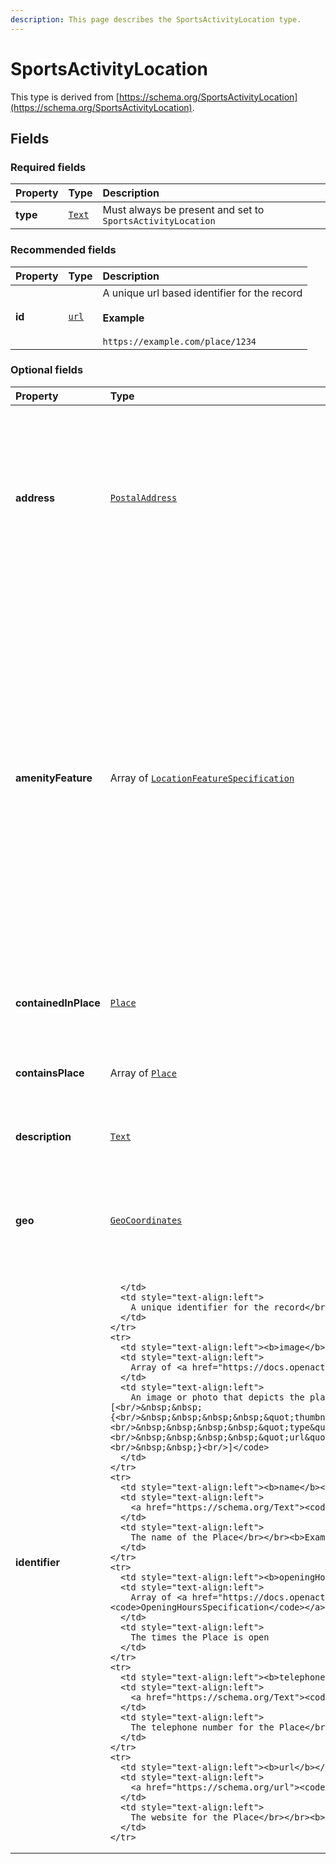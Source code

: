 ```yaml
---
description: This page describes the SportsActivityLocation type.
---
```


# SportsActivityLocation

This type is derived from [https://schema.org/SportsActivityLocation](https://schema.org/SportsActivityLocation).

## **Fields**

### **Required fields**
    
<table>
  <thead>
    <tr>
      <th style="text-align:left">Property</th>
      <th style="text-align:left">Type</th>
      <th style="text-align:left">Description</th>
    </tr>
  </thead>
  <tbody>
    <tr>
      <td style="text-align:left"><b>type</b></td>
      <td style="text-align:left">
        <a href="https://schema.org/Text"><code>Text</code></a>
      </td>
      <td style="text-align:left">
        Must always be present and set to <code>SportsActivityLocation</code>
      </td>
    </tr>
  </tbody>
</table>


### **Recommended fields**
    
<table>
  <thead>
    <tr>
      <th style="text-align:left">Property</th>
      <th style="text-align:left">Type</th>
      <th style="text-align:left">Description</th>
    </tr>
  </thead>
  <tbody>
    <tr>
      <td style="text-align:left"><b>id</b></td>
      <td style="text-align:left">
        <a href="https://schema.org/url"><code>url</code></a>
      </td>
      <td style="text-align:left">
        A unique url based identifier for the record</br></br><b>Example</b></br></br><code>https://example.com/place/1234</code>
      </td>
    </tr>
  </tbody>
</table>


### **Optional fields**
    
<table>
  <thead>
    <tr>
      <th style="text-align:left">Property</th>
      <th style="text-align:left">Type</th>
      <th style="text-align:left">Description</th>
    </tr>
  </thead>
  <tbody>
    <tr>
      <td style="text-align:left"><b>address</b></td>
      <td style="text-align:left">
        <a href="https://docs.openactive.io/model/types/postaladdress"><code>PostalAddress</code></a>
      </td>
      <td style="text-align:left">
        A structured PostalAddress object for the Place.</br></br>Ideally the address should be provided using the PostalAddress structured format. Google Reserve requires https://schema.org/PostalAddress and will not accept plain text addresses.</br></br><b>Example</b></br></br><code>{<br/>&nbsp;&nbsp;&quot;addressLocality&quot;:&nbsp;&quot;New&nbsp;Malden&quot;,<br/>&nbsp;&nbsp;&quot;addressRegion&quot;:&nbsp;&quot;London&quot;,<br/>&nbsp;&nbsp;&quot;postalCode&quot;:&nbsp;&quot;NW5&nbsp;3DU&quot;,<br/>&nbsp;&nbsp;&quot;streetAddress&quot;:&nbsp;&quot;Raynes&nbsp;Park&nbsp;High&nbsp;School,&nbsp;46A&nbsp;West&nbsp;Barnes&nbsp;Lane&quot;,<br/>&nbsp;&nbsp;&quot;type&quot;:&nbsp;&quot;PostalAddress&quot;<br/>}</code>
      </td>
    </tr>
    <tr>
      <td style="text-align:left"><b>amenityFeature</b></td>
      <td style="text-align:left">
        Array of <a href="https://docs.openactive.io/model/types/locationfeaturespecification"><code>LocationFeatureSpecification</code></a>
      </td>
      <td style="text-align:left">
        An array listing the Ammenities of the Place.</br></br><b>Example</b></br></br><code>[<br/>&nbsp;&nbsp;{<br/>&nbsp;&nbsp;&nbsp;&nbsp;&quot;name&quot;:&nbsp;&quot;Changing&nbsp;Facilities&quot;,<br/>&nbsp;&nbsp;&nbsp;&nbsp;&quot;value&quot;:&nbsp;true,<br/>&nbsp;&nbsp;&nbsp;&nbsp;&quot;type&quot;:&nbsp;&quot;ChangingFacilities&quot;<br/>&nbsp;&nbsp;},<br/>&nbsp;&nbsp;{<br/>&nbsp;&nbsp;&nbsp;&nbsp;&quot;name&quot;:&nbsp;&quot;Showers&quot;,<br/>&nbsp;&nbsp;&nbsp;&nbsp;&quot;value&quot;:&nbsp;false,<br/>&nbsp;&nbsp;&nbsp;&nbsp;&quot;type&quot;:&nbsp;&quot;Showers&quot;<br/>&nbsp;&nbsp;},<br/>&nbsp;&nbsp;{<br/>&nbsp;&nbsp;&nbsp;&nbsp;&quot;name&quot;:&nbsp;&quot;Lockers&quot;,<br/>&nbsp;&nbsp;&nbsp;&nbsp;&quot;value&quot;:&nbsp;true,<br/>&nbsp;&nbsp;&nbsp;&nbsp;&quot;type&quot;:&nbsp;&quot;Lockers&quot;<br/>&nbsp;&nbsp;},<br/>&nbsp;&nbsp;{<br/>&nbsp;&nbsp;&nbsp;&nbsp;&quot;name&quot;:&nbsp;&quot;Towels&quot;,<br/>&nbsp;&nbsp;&nbsp;&nbsp;&quot;value&quot;:&nbsp;false,<br/>&nbsp;&nbsp;&nbsp;&nbsp;&quot;type&quot;:&nbsp;&quot;Towels&quot;<br/>&nbsp;&nbsp;},<br/>&nbsp;&nbsp;{<br/>&nbsp;&nbsp;&nbsp;&nbsp;&quot;name&quot;:&nbsp;&quot;Creche&quot;,<br/>&nbsp;&nbsp;&nbsp;&nbsp;&quot;value&quot;:&nbsp;false,<br/>&nbsp;&nbsp;&nbsp;&nbsp;&quot;type&quot;:&nbsp;&quot;Creche&quot;<br/>&nbsp;&nbsp;},<br/>&nbsp;&nbsp;{<br/>&nbsp;&nbsp;&nbsp;&nbsp;&quot;name&quot;:&nbsp;&quot;Parking&quot;,<br/>&nbsp;&nbsp;&nbsp;&nbsp;&quot;value&quot;:&nbsp;true,<br/>&nbsp;&nbsp;&nbsp;&nbsp;&quot;type&quot;:&nbsp;&quot;Parking&quot;<br/>&nbsp;&nbsp;}<br/>]</code>
      </td>
    </tr>
    <tr>
      <td style="text-align:left"><b>containedInPlace</b></td>
      <td style="text-align:left">
        <a href="https://docs.openactive.io/model/types/place"><code>Place</code></a>
      </td>
      <td style="text-align:left">
        While a `url` is not specified as an option in the Modelling Specification, it is necessary to link entities in RPDE.</br></br><b>Example</b></br></br><code>TODO</code>
      </td>
    </tr>
    <tr>
      <td style="text-align:left"><b>containsPlace</b></td>
      <td style="text-align:left">
        Array of <a href="https://docs.openactive.io/model/types/place"><code>Place</code></a>
      </td>
      <td style="text-align:left">
        TODO</br></br><b>Example</b></br></br><code>TODO</code>
      </td>
    </tr>
    <tr>
      <td style="text-align:left"><b>description</b></td>
      <td style="text-align:left">
        <a href="https://schema.org/Text"><code>Text</code></a>
      </td>
      <td style="text-align:left">
        The description of the Place</br></br><b>Example</b></br></br><code>Raynes Park High School in London</code>
      </td>
    </tr>
    <tr>
      <td style="text-align:left"><b>geo</b></td>
      <td style="text-align:left">
        <a href="https://docs.openactive.io/model/types/geocoordinates"><code>GeoCoordinates</code></a>
      </td>
      <td style="text-align:left">
        The geo coordinates of the Place.</br></br><b>Example</b></br></br><code>{<br/>&nbsp;&nbsp;&quot;latitude&quot;:&nbsp;51.4034423828125,<br/>&nbsp;&nbsp;&quot;longitude&quot;:&nbsp;-0.2369088977575302,<br/>&nbsp;&nbsp;&quot;type&quot;:&nbsp;&quot;GeoCoordinates&quot;<br/>}</code>
      </td>
    </tr>
    <tr>
      <td style="text-align:left"><b>identifier</b></td>
      <td style="text-align:left">
        
      </td>
      <td style="text-align:left">
        A unique identifier for the record</br></br><b>Example</b></br></br><code>1234</code>
      </td>
    </tr>
    <tr>
      <td style="text-align:left"><b>image</b></td>
      <td style="text-align:left">
        Array of <a href="https://docs.openactive.io/model/types/imageobject"><code>ImageObject</code></a>
      </td>
      <td style="text-align:left">
        An image or photo that depicts the place, e.g. a photo taken at a previous event.</br></br><b>Example</b></br></br><code>[<br/>&nbsp;&nbsp;{<br/>&nbsp;&nbsp;&nbsp;&nbsp;&quot;thumbnail&quot;:&nbsp;&quot;http://example.com/static/image/speedball_thumbnail.jpg&quot;,<br/>&nbsp;&nbsp;&nbsp;&nbsp;&quot;type&quot;:&nbsp;&quot;ImageObject&quot;,<br/>&nbsp;&nbsp;&nbsp;&nbsp;&quot;url&quot;:&nbsp;&quot;http://example.com/static/image/speedball_large.jpg&quot;<br/>&nbsp;&nbsp;}<br/>]</code>
      </td>
    </tr>
    <tr>
      <td style="text-align:left"><b>name</b></td>
      <td style="text-align:left">
        <a href="https://schema.org/Text"><code>Text</code></a>
      </td>
      <td style="text-align:left">
        The name of the Place</br></br><b>Example</b></br></br><code>Raynes Park High School</code>
      </td>
    </tr>
    <tr>
      <td style="text-align:left"><b>openingHoursSpecification</b></td>
      <td style="text-align:left">
        Array of <a href="https://docs.openactive.io/model/types/openinghoursspecification"><code>OpeningHoursSpecification</code></a>
      </td>
      <td style="text-align:left">
        The times the Place is open
      </td>
    </tr>
    <tr>
      <td style="text-align:left"><b>telephone</b></td>
      <td style="text-align:left">
        <a href="https://schema.org/Text"><code>Text</code></a>
      </td>
      <td style="text-align:left">
        The telephone number for the Place</br></br><b>Example</b></br></br><code>01253 473934</code>
      </td>
    </tr>
    <tr>
      <td style="text-align:left"><b>url</b></td>
      <td style="text-align:left">
        <a href="https://schema.org/url"><code>url</code></a>
      </td>
      <td style="text-align:left">
        The website for the Place</br></br><b>Example</b></br></br><code>http://www.rphs.org.uk/</code>
      </td>
    </tr>
  </tbody>
</table>



